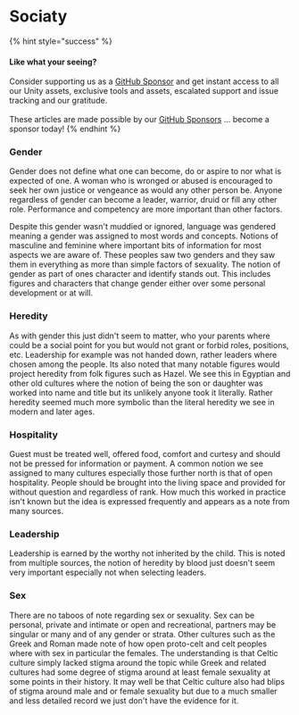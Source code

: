 # Sociaty

{% hint style="success" %}
#### Like what your seeing?

Consider supporting us as a [GitHub Sponsor](../../../../become-a-sponsor/) and get instant access to all our Unity assets, exclusive tools and assets, escalated support and issue tracking and our gratitude.\
\
These articles are made possible by our [GitHub Sponsors](https://github.com/sponsors/heathen-engineering) ... become a sponsor today!
{% endhint %}

### Gender

Gender does not define what one can become, do or aspire to nor what is expected of one. A woman who is wronged or abused is encouraged to seek her own justice or vengeance as would any other person be. Anyone regardless of gender can become a leader, warrior, druid or fill any other role. Performance and competency are more important than other factors.&#x20;

Despite this gender wasn't muddied or ignored, language was gendered meaning a gender was assigned to most words and concepts. Notions of masculine and feminine where important bits of information for most aspects we are aware of. These peoples saw two genders and they saw them in everything as more than simple factors of sexuality. The notion of gender as part of ones character and identify stands out. This includes figures and characters that change gender either over some personal development or at will.&#x20;

### Heredity&#x20;

As with gender this just didn't seem to matter, who your parents where could be a social point for you but would not grant or forbid roles, positions, etc. Leadership for example was not handed down, rather leaders where chosen among the people. Its also noted that many notable figures would project heredity from folk figures such as Hazel. We see this in Egyptian and other old cultures where the notion of being the son or daughter was worked into name and title but its unlikely anyone took it literally. Rather heredity seemed much more symbolic than the literal heredity we see in modern and later ages.

### Hospitality

Guest must be treated well, offered food, comfort and curtesy and should not be pressed for information or payment. A common notion we see assigned to many cultures especially those further north is that of open hospitality. People should be brought into the living space and provided for without question and regardless of rank. How much this worked in practice isn't known but the idea is expressed frequently and appears as a note from many sources.

### Leadership

Leadership is earned by the worthy not inherited by the child. This is noted from multiple sources, the notion of heredity by blood just doesn't seem very important especially not when selecting leaders.

### Sex

There are no taboos of note regarding sex or sexuality. Sex can be personal, private and intimate or open and recreational, partners may be singular or many and of any gender or strata. Other cultures such as the Greek and Roman made note of how open proto-celt and celt peoples where with sex in particular the females. The understanding is that Celtic culture simply lacked stigma around the topic while Greek and related cultures had some degree of stigma around at least female sexuality at some points in their history. It may well be that Celtic culture also had blips of stigma around male and or female sexuality but due to a much smaller and less detailed record we just don't have the evidence for it.
